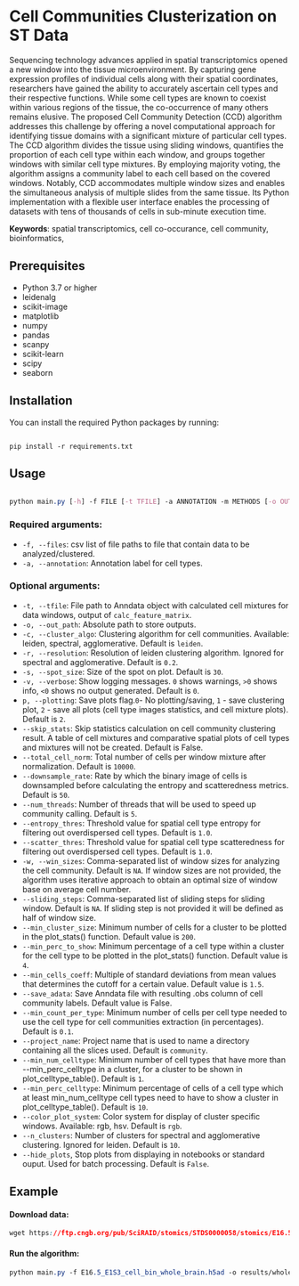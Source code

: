 # Cell Communities Clusterization on ST Data

Sequencing technology advances applied in spatial transcriptomics opened a new window into the tissue microenvironment. By capturing gene expression profiles of individual cells along with their spatial coordinates, researchers have gained the ability to accurately ascertain cell types and their respective functions. While some cell types are known to coexist within various regions of the tissue, the co-occurrence of many others remains elusive. The proposed Cell Community Detection (CCD) algorithm addresses this challenge by offering a novel computational approach for identifying tissue domains with a significant mixture of particular cell types. The CCD algorithm divides the tissue using sliding windows, quantifies the proportion of each cell type within each window, and groups together windows with similar cell type mixtures. By employing majority voting, the algorithm assigns a community label to each cell based on the covered windows. Notably, CCD accommodates multiple window sizes and enables the simultaneous analysis of multiple slides from the same tissue. Its Python implementation with a flexible user interface enables the processing of datasets with tens of thousands of cells in sub-minute execution time.

**Keywords**: spatial transcriptomics, cell co-occurance, cell community, bioinformatics,

## Prerequisites
- Python 3.7 or higher
- leidenalg
- scikit-image
- matplotlib
- numpy
- pandas
- scanpy
- scikit-learn
- scipy
- seaborn
## Installation

You can install the required Python packages by running:

```

pip install -r requirements.txt
```


## Usage

```css

python main.py [-h] -f FILE [-t TFILE] -a ANNOTATION -m METHODS [-o OUT_PATH] [-r RESOLUTION] [-s SPOT_SIZE] [-v VERBOSE] [--total_cell_norm TOTAL_CELL_NORM] [--downsample_rate DOWNSAMPLE_RATE] [--entropy_thres ENTROPY_THRES] [--scatter_thres SCATTER_THRES] [-w WIN_SIZE] [--sliding_step SLIDING_STEP]
```


### Required arguments: 
- `-f, --files`: csv list of file paths to file that contain data to be analyzed/clustered. 
- `-a, --annotation`: Annotation label for cell types. 
### Optional arguments: 
- `-t, --tfile`: File path to Anndata object with calculated cell mixtures for data windows, output of `calc_feature_matrix`. 
- `-o, --out_path`: Absolute path to store outputs.
- `-c, --cluster_algo`: Clustering algorithm for cell communities. Available: leiden, spectral, agglomerative. Default is `leiden`.
- `-r, --resolution`: Resolution of leiden clustering algorithm. Ignored for spectral and agglomerative. Default is `0.2`. 
- `-s, --spot_size`: Size of the spot on plot. Default is `30`. 
- `-v, --verbose`: Show logging messages. `0` shows warnings, `>0` shows info, `<0` shows no output generated. Default is `0`. 
- `p, --plotting`: Save plots flag.`0`- No plotting/saving, `1` - save clustering plot, `2` - save all plots (cell type images statistics, and cell mixture plots). Default is `2`.
- `--skip_stats`: Skip statistics calculation on cell community clustering result. A table of cell mixtures and comparative spatial plots of cell types and mixtures will not be created. Default is False.
- `--total_cell_norm`: Total number of cells per window mixture after normalization. Default is `10000`.
- `--downsample_rate`: Rate by which the binary image of cells is downsampled before calculating the entropy and scatteredness metrics. Default is `50`.
- `--num_threads`: Number of threads that will be used to speed up community calling. Default is `5`.
- `--entropy_thres`: Threshold value for spatial cell type entropy for filtering out overdispersed cell types. Default is `1.0`.
- `--scatter_thres`: Threshold value for spatial cell type scatteredness for filtering out overdispersed cell types. Default is `1.0`.
- `-w, --win_sizes`: Comma-separated list of window sizes for analyzing the cell community. Default is `NA`. If window sizes are not provided, the algorithm uses iterative approach to obtain an optimal size of window base on average cell number.
- `--sliding_steps`: Comma-separated list of sliding steps for sliding window. Default is `NA`. If sliding step is not provided it will be defined as half of window size.
- `--min_cluster_size`: Minimum number of cells for a cluster to be plotted in the plot_stats() function. Default value is `200`.
- `--min_perc_to_show`: Minimum percentage of a cell type within a cluster for the cell type to be plotted in the plot_stats() function. Default value is `4`.
- `--min_cells_coeff`: Multiple of standard deviations from mean values that determines the cutoff for a certain value. Default value is `1.5`.
- `--save_adata`: Save Anndata file with resulting .obs column of cell community labels. Default value is False.
- `--min_count_per_type`: Minimum number of cells per cell type needed to use the cell type for cell communities extraction (in percentages). Default is `0.1`.
- `--project_name`: Project name that is used to name a directory containing all the slices used. Default is `community`.
- `--min_num_celltype`: Minimum number of cell types that have more than --min_perc_celltype in a cluster, for a cluster to be shown in plot_celltype_table(). Default is `1`.
- `--min_perc_celltype`: Minimum percentage of cells of a cell type which at least min_num_celltype cell types need to have to show a cluster in plot_celltype_table(). Default is `10`.
- `--color_plot_system`: Color system for display of cluster specific windows. Available: rgb, hsv. Default is `rgb`.
- `--n_clusters`: Number of clusters for spectral and agglomerative clustering. Ignored for leiden. Default is `10`.
- `--hide_plots`, Stop plots from displaying in notebooks or standard ouput. Used for batch processing. Default is `False`.

## Example

#### Download data: 
```css
wget https://ftp.cngb.org/pub/SciRAID/stomics/STDS0000058/stomics/E16.5_E1S3_cell_bin_whole_brain.h5ad
```

#### Run the algorithm:
```css
python main.py -f E16.5_E1S3_cell_bin_whole_brain.h5ad -o results/whole_brain -a "sim anno" --scatter_thres 0.12 --resolution 0.25 --downsample_rate 80 --plotting 3
```


